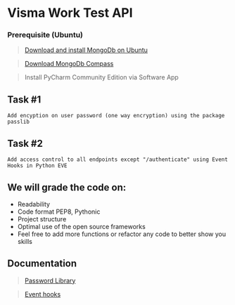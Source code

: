 # Visma Work Test API

### Prerequisite (Ubuntu)

> [Download and install MongoDb on Ubuntu](https://docs.mongodb.com/manual/tutorial/install-mongodb-on-ubuntu/)

> [Download MongoDb Compass](https://www.mongodb.com/products/compass)

> Install PyCharm Community Edition via Software App

## Task #1

    Add encyption on user password (one way encryption) using the package passlib

## Task #2

    Add access control to all endpoints except "/authenticate" using Event Hooks in Python EVE

## We will grade the code on:

- Readability
- Code format PEP8, Pythonic
- Project structure
- Optimal use of the open source frameworks
- Feel free to add more functions or refactor any code to better show you skills

## Documentation

> [Password Library](https://passlib.readthedocs.io/en/stable/)

> [Event hooks](https://docs.python-eve.org/en/stable/features.html#eventhooks)
